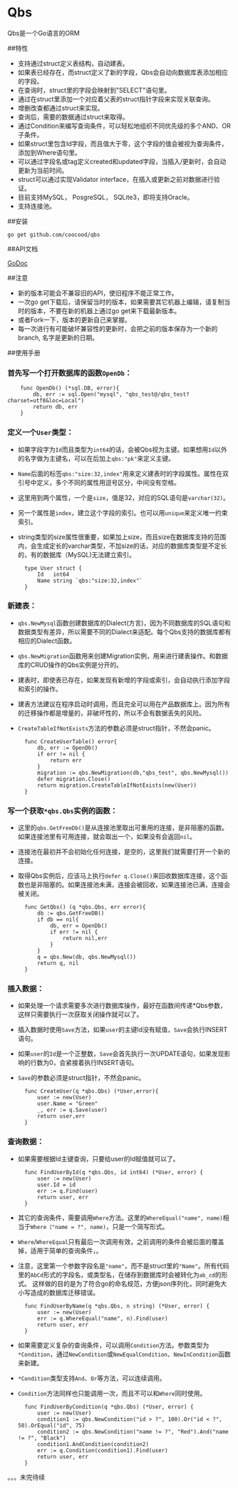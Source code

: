 Qbs
=====

Qbs是一个Go语言的ORM

##特性

* 支持通过struct定义表结构，自动建表。
* 如果表已经存在，而struct定义了新的字段，Qbs会自动向数据库表添加相应的字段。
* 在查询时，struct里的字段会映射到"SELECT"语句里。
* 通过在struct里添加一个对应着父表的struct指针字段来实现关联查询。
* 增删改查都通过struct来实现。
* 查询后，需要的数据通过struct来取得。
* 通过Condition来编写查询条件，可以轻松地组织不同优先级的多个AND、OR子条件。
* 如果struct里包含Id字段，而且值大于零，这个字段的值会被视为查询条件，添加到Where语句里。
* 可以通过字段名或tag定义created和updated字段，当插入/更新时，会自动更新为当前时间。
* struct可以通过实现Validator interface，在插入或更新之前对数据进行验证。
* 目前支持MySQL， PosgreSQL， SQLite3，即将支持Oracle。
* 支持连接池。

##安装

    go get github.com/coocood/qbs

##API文档

[GoDoc](http://godoc.org/github.com/coocood/qbs)

##注意

* 新的版本可能会不兼容旧的API，使旧程序不能正常工作。
* 一次go get下载后，请保留当时的版本，如果需要其它机器上编辑，请复制当时的版本，不要在新的机器上通过go get来下载最新版本。
* 或者Fork一下，版本的更新自己来掌握。
* 每一次进行有可能破坏兼容性的更新时，会把之前的版本保存为一个新的branch, 名字是更新的日期。

##使用手册


### 首先写一个打开数据库的函数`OpenDb`：


        func OpenDb() (*sql.DB, error){
            db, err := sql.Open("mysql", "qbs_test@/qbs_test?charset=utf8&loc=Local")
            return db, err
        }


### 定义一个`User`类型：
- 如果字段字为`Id`而且类型为`int64`的话，会被Qbs视为主键。如果想用`Id`以外的名字做为主键名，可以在后加上`qbs:"pk"`来定义主键。
- `Name`后面的标签`qbs:"size:32,index"`用来定义建表时的字段属性。属性在双引号中定义，多个不同的属性用逗号区分，中间没有空格。
- 这里用到两个属性，一个是`size`，值是32，对应的SQL语句是`varchar(32)`。
- 另一个属性是`index`，建立这个字段的索引。也可以用`unique`来定义唯一约束索引。
- string类型的size属性很重要，如果加上size，而且size在数据库支持的范围内，会生成定长的varchar类型，不加size的话，对应的数据库类型是不定长的，有的数据库（MySQL)无法建立索引。


        type User struct {
            Id   int64
            Name string `qbs:"size:32,index"`
        }


### 新建表：
- `qbs.NewMysql`函数创建数据库的Dialect(方言)，因为不同数据库的SQL语句和数据类型有差异，所以需要不同的Dialect来适配。每个Qbs支持的数据库都有相应的Dialect函数。
- `qbs.NewMigration`函数用来创建Migration实例，用来进行建表操作。和数据库的CRUD操作的Qbs实例是分开的。
- 建表时，即使表已存在，如果发现有新增的字段或索引，会自动执行添加字段和索引的操作。
- 建表方法建议在程序启动时调用，而且完全可以用在产品数据库上。因为所有的迁移操作都是增量的，非破坏性的，所以不会有数据丢失的风险。
- `CreateTableIfNotExists`方法的参数必须是struct指针，不然会panic。


        func CreateUserTable() error{
            db, err := OpenDb()
            if err != nil {
                return err
            }
            migration := qbs.NewMigration(db,"qbs_test", qbs.NewMysql())
            defer migration.Close()
            return migration.CreateTableIfNotExists(new(User))
        }


### 写一个获取`*qbs.Qbs`实例的函数：
- 这里的`qbs.GetFreeDb()`是从连接池里取出可重用的连接，是非阻塞的函数。如果连接池里有可用连接，就会取出一个，如果没有会返回`nil`。
- 连接池在最初并不会初始化任何连接，是空的，这里我们就需要打开一个新的连接。
- 取得Qbs实例后，应该马上执行`defer q.Close()`来回收数据库连接，这个函数也是非阻塞的。如果连接池未满，连接会被回收，如果连接池已满，连接会被关闭。


        func GetQbs() (q *qbs.Qbs, err error){
            db := qbs.GetFreeDB()
            if db == nil{
                db, err = OpenDb()
                if err != nil {
                    return nil,err
                }
            }
            q = qbs.New(db, qbs.NewMysql())
            return q, nil
        }

### 插入数据：
- 如果处理一个请求需要多次进行数据库操作，最好在函数间传递*Qbs参数，这样只需要执行一次获取关闭操作就可以了。
- 插入数据时使用`Save`方法，如果`user`的主键Id没有赋值，`Save`会执行INSERT语句。
- 如果`user`的`Id`是一个正整数，`Save`会首先执行一次UPDATE语句，如果发现影响的行数为0，会紧接着执行INSERT语句。
- `Save`的参数必须是struct指针，不然会panic。


        func CreateUser(q *qbs.Qbs) (*User,error){
            user := new(User)
            user.Name = "Green"
            _, err := q.Save(user)
            return user,err
        }

### 查询数据：
- 如果需要根据Id主键查询，只要给user的Id赋值就可以了。


        func FindUserById(q *qbs.Qbs, id int64) (*User, error) {
            user := new(User)
            user.Id = id
            err := q.Find(user)
            return user, err
        }

- 其它的查询条件，需要调用`Where`方法。这里的`WhereEqual("name", name)`相当于`Where（"name = ?", name)`，只是一个简写形式。
- `Where`/`WhereEqual`只有最后一次调用有效，之前调用的条件会被后面的覆盖掉，适用于简单的查询条件，。
- 注意，这里第一个参数字段名是`"name"`，而不是struct里的`"Name"`。所有代码里的`AbCd`形式的字段名，或类型名，在储存到数据库时会被转化为`ab_cd`的形式。
这样做的目的是为了符合go的命名规范，方便json序列化，同时避免大小写造成的数据库迁移错误。


        func FindUserByName(q *qbs.Qbs, n string) (*User, error) {
            user := new(User)
            err := q.WhereEqual("name", n).Find(user)
            return user, err
        }


- 如果需要定义复杂的查询条件，可以调用`Condition`方法。参数类型为`*Condition`，通过`NewCondition`或`NewEqualCondition`、`NewInCondition`函数来新建。
- `*Condition`类型支持`And`、`Or`等方法，可以连续调用。
- `Condition`方法同样也只能调用一次，而且不可以和`Where`同时使用。


        func FindUserByCondition(q *qbs.Qbs) (*User, error) {
            user := new(User)
            condition1 := qbs.NewCondition("id > ?", 100).Or("id < ?", 50).OrEqual("id", 75)
            condition2 := qbs.NewCondition("name != ?", "Red").And("name != ?", "Black")
            condition1.AndCondition(condition2)
            err := q.Condition(condition1).Find(user)
            return user, err
        }

。。。未完待续